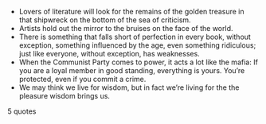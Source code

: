  - Lovers of literature will look for the remains of the golden treasure in that shipwreck on the bottom of the sea of criticism.
 - Artists hold out the mirror to the bruises on the face of the world.
 - There is something that falls short of perfection in every book, without exception, something influenced by the age, even something ridiculous; just like everyone, without exception, has weaknesses.
 - When the Communist Party comes to power, it acts a lot like the mafia: If you are a loyal member in good standing, everything is yours. You’re protected, even if you commit a crime.
 - We may think we live for wisdom, but in fact we’re living for the the pleasure wisdom brings us.

5 quotes